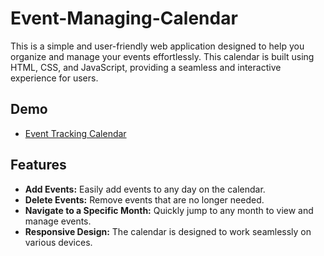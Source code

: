 # Event-Managing-Calendar

This is a simple and user-friendly web application designed to help you organize and manage your events effortlessly. This calendar is built using HTML, CSS, and JavaScript, providing a seamless and interactive experience for users.

## Demo
- [Event Tracking Calendar](https://internetmadecoder.github.io/Event-Managing-Calendar/)

## Features
- **Add Events:** Easily add events to any day on the calendar.
- **Delete Events:** Remove events that are no longer needed.
- **Navigate to a Specific Month:** Quickly jump to any month to view and manage events.
- **Responsive Design:** The calendar is designed to work seamlessly on various devices.

